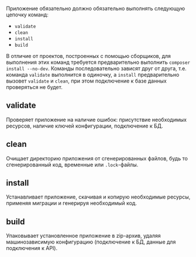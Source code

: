 Приложение обязательно должно обязательно выполнять следующую цепочку
команд:

* `validate`
* `clean`
* `install`
* `build`

В отличие от проектов, построенных с помощью сборщиков, для выполнения
этих команд требуется предварительно выполнить
`composer install --no-dev`. Команды последовательно зависят друг от
друга, т.е. команда `validate` выполнится в одиночку, а `install`
предварительно вызовет `validate` и `clean`, при этом подключение к базе
данных проверяться не будет.

## validate

Проверяет приложение на наличие ошибок: присутствие необходимых
ресурсов, наличие ключей конфигурации, подключение к БД.

## clean

Очищает директорию приложения от сгенерированных файлов, будь то
сгенерированный код, временные или `.lock`-файлы.

## install

Устанавливает приложение, скачивая и копирую необходимые ресурсы,
применяя миграции и генерируя необходимый код.

## build

Упаковывает установленное приложение в zip-архив, удаляя машинозависимую
конфигурацию (подключение к БД, данные для подключения к API).
